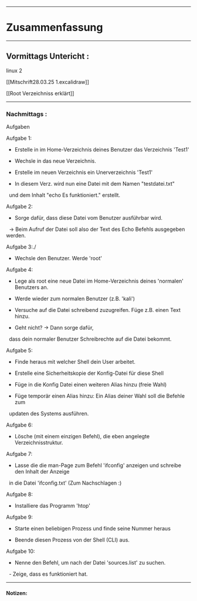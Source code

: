 

___

# Zusammenfassung








----

## Vormittags Untericht : 

linux 2

[[Mitschrift28.03.25 1.excalidraw]]


[[Root Verzeichniss erklärt]]


----

### Nachmittags :


Aufgaben 

Aufgabe 1:

- Erstelle in im Home-Verzeichnis deines Benutzer das Verzeichnis 'Test1'

- Wechsle in das neue Verzeichnis.

- Erstelle im neuen Verzeichnis ein Unerverzeichnis 'Test1'

- In diesem Verz. wird nun eine Datei mit dem Namen "testdatei.txt"

  und dem Inhalt "echo Es funktioniert." erstellt.

  

Aufgabe 2:

- Sorge dafür, dass diese Datei vom Benutzer ausführbar wird.

  -> Beim Aufruf der Datei soll also der Text des Echo Befehls ausgegeben werden.

Aufgabe 3:./

- Wechsle den Benutzer. Werde 'root'

  

Aufgabe 4:

- Lege als root eine neue Datei im Home-Verzeichnis deines 'normalen' Benutzers an.

- Werde wieder zum normalen Benutzer (z.B. 'kali')

- Versuche auf die Datei schreibend zuzugreifen. Füge z.B. einen Text hinzu.

- Geht nicht? -> Dann sorge dafür,

  dass dein normaler Benutzer Schreibrechte auf die Datei bekommt.

  

Aufgabe 5:

- Finde heraus mit welcher Shell dein User arbeitet.

- Erstelle eine Sicherheitskopie der Konfig-Datei für diese Shell

- Füge in die Konfig Datei einen weiteren Alias hinzu (freie Wahl)

- Füge temporär einen Alias hinzu: Ein Alias deiner Wahl soll die Befehle zum 

  updaten des Systems ausführen.

  

Aufgabe 6:

- Lösche (mit einem einzigen Befehl), die eben angelegte Verzeichnisstruktur.

  

Aufgabe 7:

- Lasse die die man-Page zum Befehl 'ifconfig' anzeigen und schreibe den Inhalt der Anzeige

  in die Datei 'ifconfig.txt' (Zum Nachschlagen :)

  

Aufgabe 8:

- Installiere das Programm 'htop'

  

Aufgabe 9:

- Starte einen beliebigen Prozess und finde seine Nummer heraus

- Beende diesen Prozess von der Shell (CLI) aus.

  

Aufgabe 10:

- Nenne den Befehl, um nach der Datei 'sources.list' zu suchen.

  - Zeige, dass es funktioniert hat.


___

#### Notizen: 
